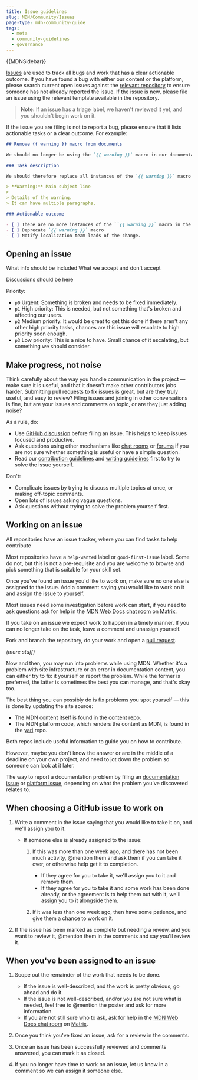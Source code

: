 ```yaml
---
title: Issue guidelines
slug: MDN/Community/Issues
page-type: mdn-community-guide
tags:
  - meta
  - community-guidelines
  - governance
---
```

{{MDNSidebar}}

[Issues](https://docs.github.com/en/github/managing-your-work-on-github/about-issues) are used to track all bugs and work that has a clear actionable outcome. If you have found a bug with either our content or the platform, please search current open issues against the [relevant repository](/en-US/docs/MDN/Community/Contributing/Our_repositories/) to ensure someone has not already reported the issue. If the issue is new, please file an issue using the relevant template available in the repository.

> **Note:** If an issue has a triage label, we haven't reviewed it yet, and you shouldn't begin work on it.

If the issue you are filing is not to report a bug, please ensure that it lists actionable tasks or a clear outcome. For example:

```markdown
## Remove {{ warning }} macro from documents

We should no longer be using the `{{ warning }}` macro in our documentation.

### Task description

We should therefore replace all instances of the `{{ warning }}` macro with the following:

> **Warning:** Main subject line
>
> Details of the warning.
> It can have multiple paragraphs.

### Actionable outcome

- [ ] There are no more instances of the ``{{ warning }}` macro in the `mdn/content` repository.
- [ ] Deprecate `{{ warning }}` macro
- [ ] Notify localization team leads of the change.
```

## Opening an issue

What info should be included
What we accept and don't accept

Discussions should be here

<!-- content from elsewhere -->

Priority:

- `p0` Urgent: Something is broken and needs to be fixed immediately.
- `p1` High priority: This is needed, but not something that's broken and affecting our users.
- `p2` Medium priority: It would be great to get this done if there aren't any other high priority tasks, chances are this issue will escalate to high priority soon enough.
- `p3` Low priority: This is a nice to have. Small chance of it escalating, but something we should consider.

## Make progress, not noise

Think carefully about the way you handle communication in the project — make sure it is useful, and that it doesn't make other contributors jobs harder. Submitting pull requests to fix issues is great, but are they truly useful, and easy to review? Filing issues and joining in other conversations is fine, but are your issues and comments on topic, or are they just adding noise?

As a rule, do:

- Use [GitHub discussion](https://github.com/mdn/mdn-community/discussions) before filing an issue. This helps to keep issues focused and productive.
- Ask questions using other mechanisms like [chat rooms](https://chat.mozilla.org/#/room/#mdn:mozilla.org) or [forums](<(https://discourse.mozilla.org/c/mdn/236)>) if you are not sure whether something is useful or have a simple question.
- Read our [contribution guidelines](/en-US/docs/MDN/Community) and [writing guidelines](/en-US/docs/MDN/Writing_guidelines) first to try to solve the issue yourself.

Don't:

- Complicate issues by trying to discuss multiple topics at once, or making off-topic comments.
- Open lots of issues asking vague questions.
- Ask questions without trying to solve the problem yourself first.

## Working on an issue

All repositories have an issue tracker, where you can find tasks to help contribute

Most repositories have a `help-wanted` label or `good-first-issue` label. Some do not, but this is not a pre-requisite and you are welcome to browse and pick something that is suitable for your skill set.

Once you've found an issue you'd like to work on, make sure no one else is assigned to the issue. Add a comment saying you would like to work on it and assign the issue to yourself.

Most issues need some investigation before work can start, if you need to ask questions ask for help in the [MDN Web Docs chat room](https://chat.mozilla.org/#/room/#mdn:mozilla.org) on [Matrix](https://wiki.mozilla.org/Matrix).

If you take on an issue we expect work to happen in a timely manner. If you can no longer take on the task, leave a comment and unassign yourself.

Fork and branch the repository, do your work and open a [pull request](/en-US/docs/MDN/Community/Pull_requests).

_(more stuff)_

Now and then, you may run into problems while using MDN. Whether it's a problem with site infrastructure or an error in documentation content, you can either try to fix it yourself or report the problem. While the former is preferred, the latter is sometimes the best you can manage, and that's okay too.

The best thing you can possibly do is fix problems you spot yourself — this is done by updating the site source:

- The MDN content itself is found in the [content](https://github.com/mdn/content) repo.
- The MDN platform code, which renders the content as MDN, is found in the [yari](https://github.com/mdn/yari) repo.

Both repos include useful information to guide you on how to contribute.

However, maybe you don't know the answer or are in the middle of a deadline on your own project, and need to jot down the problem so someone can look at it later.

The way to report a documentation problem by filing an [documentation issue](https://github.com/mdn/content/issues) or [platform issue](https://github.com/mdn/yari/issues), depending on what the problem you've discovered relates to.

## When choosing a GitHub issue to work on

1. Write a comment in the issue saying that you would like to take it on, and we'll assign you to it.

   - If someone else is already assigned to the issue:

     1. If this was more than one week ago, and there has not been much activity, @mention them and ask them if you can take it over, or otherwise help get it to completion.

        - If they agree for you to take it, we'll assign you to it and remove them.
        - If they agree for you to take it and some work has been done already, or the agreement is to help them out with it, we'll assign you to it alongside them.

     2. If it was less than one week ago, then have some patience, and give them a chance to work on it.

2. If the issue has been marked as complete but needing a review, and you want to review it, @mention them in the comments and say you'll review it.

## When you've been assigned to an issue

1. Scope out the remainder of the work that needs to be done.

   - If the issue is well-described, and the work is pretty obvious, go ahead and do it.
   - If the issue is not well-described, and/or you are not sure what is needed, feel free to @mention the poster and ask for more information.
   - If you are not still sure who to ask, ask for help in the [MDN Web Docs chat room](https://chat.mozilla.org/#/room/#mdn:mozilla.org) on [Matrix](https://wiki.mozilla.org/Matrix).

2. Once you think you've fixed an issue, ask for a review in the comments.
3. Once an issue has been successfully reviewed and comments answered, you can mark it as closed.
4. If you no longer have time to work on an issue, let us know in a comment so we can assign it someone else.
